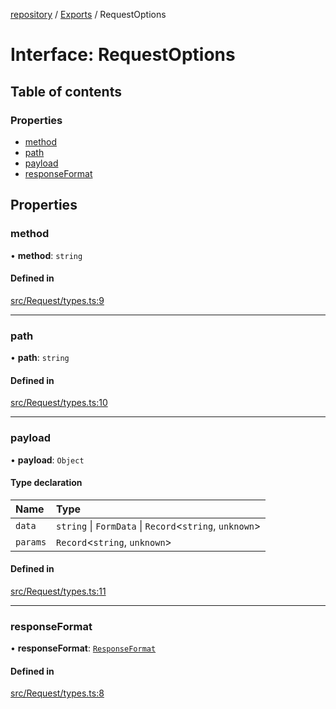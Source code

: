 [repository](../README.md) / [Exports](../modules.md) / RequestOptions

# Interface: RequestOptions

## Table of contents

### Properties

- [method](RequestOptions.md#method)
- [path](RequestOptions.md#path)
- [payload](RequestOptions.md#payload)
- [responseFormat](RequestOptions.md#responseformat)

## Properties

### method

• **method**: `string`

#### Defined in

[src/Request/types.ts:9](https://github.com/AlexKletn/repository/blob/a5dab62/src/Request/types.ts#L9)

___

### path

• **path**: `string`

#### Defined in

[src/Request/types.ts:10](https://github.com/AlexKletn/repository/blob/a5dab62/src/Request/types.ts#L10)

___

### payload

• **payload**: `Object`

#### Type declaration

| Name | Type |
| :------ | :------ |
| `data` | `string` \| `FormData` \| `Record`\<`string`, `unknown`\> |
| `params` | `Record`\<`string`, `unknown`\> |

#### Defined in

[src/Request/types.ts:11](https://github.com/AlexKletn/repository/blob/a5dab62/src/Request/types.ts#L11)

___

### responseFormat

• **responseFormat**: [`ResponseFormat`](../modules.md#responseformat)

#### Defined in

[src/Request/types.ts:8](https://github.com/AlexKletn/repository/blob/a5dab62/src/Request/types.ts#L8)
